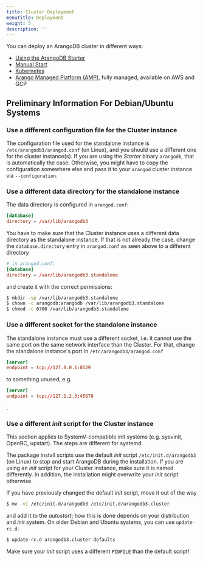 ```yaml
---
title: Cluster Deployment
menuTitle: Deployment
weight: 5
description: ''
---
```

You can deploy an ArangoDB cluster in different ways:

- [Using the ArangoDB Starter](using-the-arangodb-starter.md)
- [Manual Start](manual-start.md)
- [Kubernetes](../../kubernetes.md)
- [Arango Managed Platform (AMP)](https://dashboard.arangodb.cloud/home?utm_source=docs&utm_medium=cluster_pages&utm_campaign=docs_traffic),
  fully managed, available on AWS and GCP

## Preliminary Information For Debian/Ubuntu Systems

### Use a different configuration file for the Cluster instance

The configuration file used for the standalone instance is
`/etc/arangodb3/arangod.conf` (on Linux), and you should use a different one for
the cluster instance(s). If you are using the _Starter_ binary `arangodb`, that is
automatically the case. Otherwise, you might have to copy the configuration
somewhere else and pass it to your `arangod` cluster instance via
`--configuration`.

### Use a different data directory for the standalone instance

The data directory is configured in `arangod.conf`:

```conf
[database]
directory = /var/lib/arangodb3
```

You have to make sure that the Cluster instance uses a different data directory
as the standalone instance. If that is not already the case, change the
`database.directory` entry in `arangod.conf` as seen above to a different
directory

```conf
# in arangod.conf:
[database]
directory = /var/lib/arangodb3.standalone
```

and create it with the correct permissions:

```bash
$ mkdir -vp /var/lib/arangodb3.standalone
$ chown -c arangodb:arangodb /var/lib/arangodb3.standalone
$ chmod -c 0700 /var/lib/arangodb3.standalone
```

### Use a different socket for the standalone instance

The standalone instance must use a different socket, i.e. it cannot use the
same port on the same network interface than the Cluster. For that, change the
standalone instance's port in `/etc/arangodb3/arangod.conf`

```conf
[server]
endpoint = tcp://127.0.0.1:8529
```

to something unused, e.g.

```conf
[server]
endpoint = tcp://127.1.2.3:45678
```
.

### Use a different *init* script for the Cluster instance

This section applies to SystemV-compatible init systems (e.g. sysvinit, OpenRC,
upstart). The steps are different for systemd.

The package install scripts use the default _init_ script `/etc/init.d/arangodb3`
(on Linux) to stop and start ArangoDB during the installation. If you are using
an _init_ script for your Cluster instance, make sure it is named differently.
In addition, the installation might overwrite your _init_ script otherwise.

If you have previously changed the default _init_ script, move it out of the way

```bash
$ mv -vi /etc/init.d/arangodb3 /etc/init.d/arangodb3.cluster
```

and add it to the _autostart_; how this is done depends on your distribution and
_init_ system. On older Debian and Ubuntu systems, you can use `update-rc.d`:

```bash
$ update-rc.d arangodb3.cluster defaults
```

Make sure your _init_ script uses a different `PIDFILE` than the default script!
